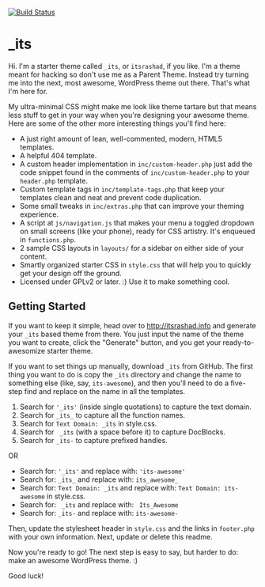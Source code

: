 [![Build Status](https://travis-ci.org/itsrashad/_its.svg?branch=master)](https://travis-ci.org/itsrashad/_its)

_its
===

Hi. I'm a starter theme called `_its`, or `itsrashad`, if you like. I'm a theme meant for hacking so don't use me as a Parent Theme. Instead try turning me into the next, most awesome, WordPress theme out there. That's what I'm here for.

My ultra-minimal CSS might make me look like theme tartare but that means less stuff to get in your way when you're designing your awesome theme. Here are some of the other more interesting things you'll find here:

* A just right amount of lean, well-commented, modern, HTML5 templates.
* A helpful 404 template.
* A custom header implementation in `inc/custom-header.php` just add the code snippet found in the comments of `inc/custom-header.php` to your `header.php` template.
* Custom template tags in `inc/template-tags.php` that keep your templates clean and neat and prevent code duplication.
* Some small tweaks in `inc/extras.php` that can improve your theming experience.
* A script at `js/navigation.js` that makes your menu a toggled dropdown on small screens (like your phone), ready for CSS artistry. It's enqueued in `functions.php`.
* 2 sample CSS layouts in `layouts/` for a sidebar on either side of your content.
* Smartly organized starter CSS in `style.css` that will help you to quickly get your design off the ground.
* Licensed under GPLv2 or later. :) Use it to make something cool.

Getting Started
---------------

If you want to keep it simple, head over to http://itsrashad.info and generate your `_its` based theme from there. You just input the name of the theme you want to create, click the "Generate" button, and you get your ready-to-awesomize starter theme.

If you want to set things up manually, download `_its` from GitHub. The first thing you want to do is copy the `_its` directory and change the name to something else (like, say, `its-awesome`), and then you'll need to do a five-step find and replace on the name in all the templates.

1. Search for `'_its'` (inside single quotations) to capture the text domain.
2. Search for `_its_` to capture all the function names.
3. Search for `Text Domain: _its` in style.css.
4. Search for <code>&nbsp;_its</code> (with a space before it) to capture DocBlocks.
5. Search for `_its-` to capture prefixed handles.

OR

* Search for: `'_its'` and replace with: `'its-awesome'`
* Search for: `_its_` and replace with: `its_awesome_`
* Search for: `Text Domain: _its` and replace with: `Text Domain: its-awesome` in style.css.
* Search for: <code>&nbsp;_its</code> and replace with: <code>&nbsp;Its_Awesome</code>
* Search for: `_its-` and replace with: `its-awesome-`

Then, update the stylesheet header in `style.css` and the links in `footer.php` with your own information. Next, update or delete this readme.

Now you're ready to go! The next step is easy to say, but harder to do: make an awesome WordPress theme. :)

Good luck!
